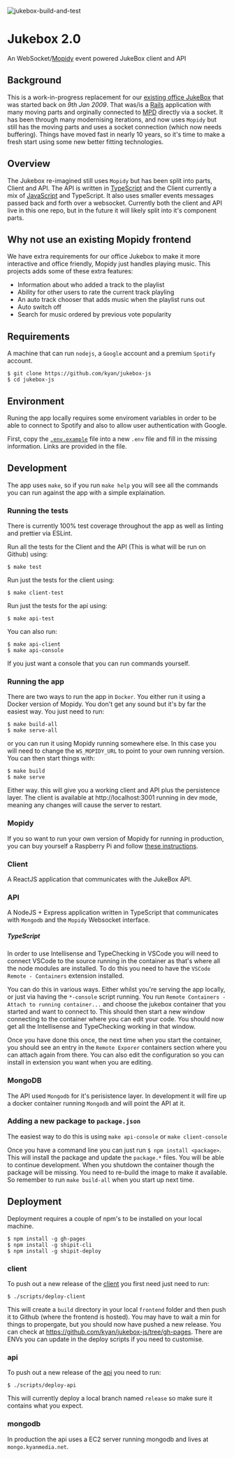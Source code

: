 ![jukebox-build-and-test](https://github.com/kyan/jukebox-js/workflows/jukebox-build-and-test/badge.svg)

# Jukebox 2.0

An WebSocket/[Mopidy](https://github.com/mopidy) event powered JukeBox client and API

## Background

This is a work-in-progress replacement for our [existing office JukeBox](https://github.com/kyan/jukebox) that was started back on *9th Jan 2009*. That was/is a [Rails](https://github.com/rails) application with many moving parts and orginally connected to [MPD](https://github.com/MusicPlayerDaemon/MPD) directly via a socket. It has been through many modernising iterations, and now uses `Mopidy` but still has the moving parts and uses a socket connection (which now needs buffering). Things have moved fast in nearly 10 years, so it's time to make a fresh start using some new better fitting technologies.

## Overview

The Jukebox re-imagined still uses `Mopidy` but has been split into parts, Client and API. The API is written in [TypeScript](https://www.typescriptlang.org/) and the Client currently a mix of [JavaScript](https://www.javascript.com/) and TypeScript. It also uses smaller events messages passed back and forth over a websocket. Currently both the client and API live in this one repo, but in the future it will likely split into it's component parts.

## Why not use an existing Mopidy frontend

We have extra requirements for our office Jukebox to make it more interactive and office friendly, Mopidy just handles playing music. This projects adds some of these extra features:

* Information about who added a track to the playlist
* Ability for other users to rate the current track playling
* An auto track chooser that adds music when the playlist runs out
* Auto switch off
* Search for music ordered by previous vote popularity

## Requirements

A machine that can run `nodejs`, a `Google` account and a premium `Spotify` account.

```
$ git clone https://github.com/kyan/jukebox-js
$ cd jukebox-js
```

## Environment

Runing the app locally requires some enviroment variables in order to be able to connect to Spotify and also to allow user authentication with Google.

First, copy the [`.env.example`](.env.example) file into a new `.env` file and fill in the missing information. Links are provided in the file.

## Development

The app uses `make`, so if you run `make help` you will see all the commands you can run against the app with a simple explaination.

### Running the tests

There is currently 100% test coverage throughout the app as well as linting and prettier via ESLint.

Run all the tests for the Client and the API (This is what will be run on Github) using:
```
$ make test
```

Run just the tests for the client using:
```
$ make client-test
```

Run just the tests for the api using:
```
$ make api-test
```

You can also run:
```
$ make api-client
$ make api-console
```
If you just want a console that you can run commands yourself.

### Running the app

There are two ways to run the app in `Docker`. You either run it using a Docker version of Mopidy. You don't get any sound but it's by far the easiest way. You just need to run:

```
$ make build-all
$ make serve-all
```

or you can run it using Mopidy running somewhere else. In this case you will need to change the `WS_MOPIDY_URL` to point to your own running version. You can then start things with:

```
$ make build
$ make serve
```

Either way. this will give you a working client and API plus the persistence layer. The client is available
at http://localhost:3001 running in dev mode, meaning any changes will cause the server to restart.


### Mopidy

If you so want to run your own version of Mopidy for running in production, you can buy yourself a Raspberry Pi and follow [these instructions](docs/mopidy_install.md).

### Client

A ReactJS application that communicates with the JukeBox API.

### API

A NodeJS + Express application written in TypeScript that communicates with `Mongodb` and the `Mopidy` Websocket interface.

##### TypeScript

In order to use Intellisense and TypeChecking in VSCode you will need to connect VSCode to the source running in the container as that's where all the node modules are installed. To do this you need to have the `VSCode Remote - Containers` extension installed.

You can do this in various ways. Either whilst you're serving the app locally, or just via having the `*-console` script running. You run `Remote Containers - Attach to running container...` and choose the jukebox container that you started and want to connect to. This should then start a new window connecting to the container where you can edit your code. You should now get all the Intellisense and TypeChecking working in that window.

Once you have done this once, the next time when you start the container, you should see an entry in the `Remote Exporer` containers section where you can attach again from there. You can also edit the configuration so you can install in extension you want when you are editing.

### MongoDB

The API used `Mongodb` for it's perisistence layer. In development it will fire up a docker container running `Mongodb` and will point the API at it.

### Adding a new package to `package.json`

The easiest way to do this is using `make api-console` or `make client-console`

Once you have a command line you can just run `$ npm install <package>`. This will install the package and update the `package.*` files. You will be able to continue development. When you shutdown the container though the package will be missing. You need to re-build the image to make it available. So remember to run `make build-all` when you start up next time.

## Deployment

Deployment requires a couple of npm's to be installed on your local machine.
```
$ npm install -g gh-pages
$ npm install -g shipit-cli
$ npm install -g shipit-deploy
```

### client

To push out a new release of the [client](frontend/) you first need just need to run:
```
$ ./scripts/deploy-client
```
This will create a `build` directory in your local `frontend` folder and then push it to Github (where the frontend is hosted). You may have to wait a min for things to propergate, but you should now have pushed a new release. You can check at https://github.com/kyan/jukebox-js/tree/gh-pages. There are ENVs you can update in the deploy scripts if you need to customise.

### api

To push out a new release of the [api](backend/) you need to run:
```
$ ./scripts/deploy-api
```
This will currently deploy a local branch named `release` so make sure it contains what you expect.

### mongodb

In production the api uses a EC2 server running mongodb and lives at `mongo.kyanmedia.net`.
